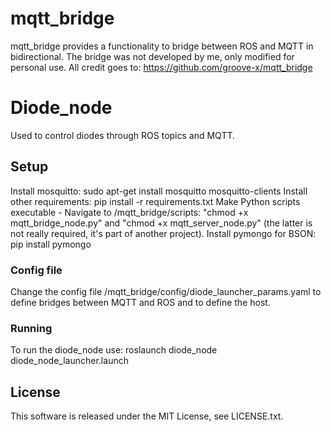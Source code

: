 # mqtt_bridge

mqtt_bridge provides a functionality to bridge between ROS and MQTT in bidirectional.
The bridge was not developed by me, only modified for personal use.
All credit goes to: https://github.com/groove-x/mqtt_bridge

# Diode_node
Used to control diodes through ROS topics and MQTT.

## Setup
Install mosquitto: sudo apt-get install mosquitto mosquitto-clients
Install other requirements: pip install -r requirements.txt
Make Python scripts executable - Navigate to /mqtt_bridge/scripts: "chmod +x mqtt_bridge_node.py" and "chmod +x mqtt_server_node.py" (the latter is not really required, it's part of another project).
Install pymongo for BSON: pip install pymongo

### Config file
Change the config file /mqtt_bridge/config/diode_launcher_params.yaml to define bridges between MQTT and ROS and to define the host.

### Running
To run the diode_node use: roslaunch diode_node diode_node_launcher.launch

## License

This software is released under the MIT License, see LICENSE.txt.
